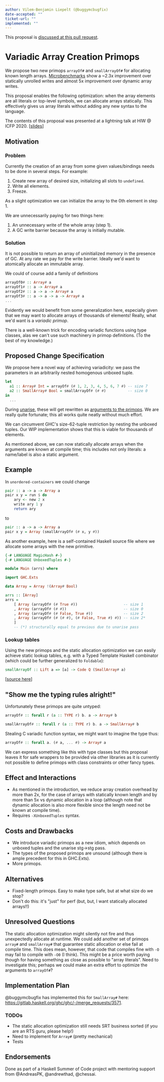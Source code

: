 ```yaml
---
author: Vilem-Benjamin Liepelt (@buggymcbugfix)
date-accepted: ""
ticket-url: ""
implemented: ""
---
```


This proposal is [discussed at this pull request](https://github.com/ghc-proposals/ghc-proposals/pull/361).

# Variadic Array Creation Primops

We propose two new primops `arrayOf#` and `smallArrayOf#` for allocating known length arrays. [Microbenchmarks](https://github.com/buggymcbugfix/not-not-a-blog/blob/master/blog/2020-08-17-array/post.md) show a ~2.3x improvement over statically unrolled writes and almost 5x improvement over dynamic array writes.

This proposal enables the following optimization: when the array elements are all literals or top-level symbols, we can allocate arrays statically. This effectively gives us array literals without adding any new syntax to the language.

The contents of this proposal was presented at a lightning talk at HIW @ ICFP 2020. [[slides](https://github.com/buggymcbugfix/not-not-a-blog/blob/master/talks/2020-08-28-hiw/soc.pdf)]

## Motivation

### Problem

Currently the creation of an array from some given values/bindings needs to be done in several steps. For example:

1. Create new array of desired size, initializing all slots to `undefined`.
2. Write all elements.
3. Freeze.

As a slight optimization we can initialize the array to the 0th element in step 1.

We are unnecessarily paying for two things here:

1. An unnecessary write of the whole array (step 1).
2. A GC write barrier because the array is initially mutable.

### Solution

It is not possible to return an array of uninitialized memory in the presence of GC. At any rate we pay for the write barrier. Ideally we'd want to atomically allocate an immutable array.

We could of course add a family of definitions

```hs
arrayOf0# :: Array# a
arrayOf1# :: a -> Array# a
arrayOf2# :: a -> a -> Array# a
arrayOf3# :: a -> a -> a -> Array# a
...
```

Evidently we would benefit from some generalization here, especially given that we may want to allocate arrays of thousands of elements! Really, what we'd want is a _variadic primop_.

There is a well-known trick for encoding variadic functions using type classes, alas we can't use such machinery in primop definitions. (To the best of my knowledge.)


## Proposed Change Specification

We propose here a novel way of achieving variadicity: we pass the parameters in an arbitrarily nested homogenous unboxed tuple.

```hs
let
  a1 :: Array# Int = arrayOf# (# 1, 2, 3, 4, 5, 6, 7 #) -- size 7
  a2 :: SmallArray# Bool = smallArrayOf# (# #)          -- size 0
in
  ...
```
During [unarise](https://gitlab.haskell.org/ghc/ghc/blob/master/compiler/GHC/Stg/Unarise.hs), these will get rewritten as [arguments to the primops](https://gitlab.haskell.org/ghc/ghc/-/blob/c1e54439be3d38a1f972ac772cca7eec5e1519a9/compiler/GHC/StgToCmm/Prim.hs#L157). We are really quite fortunate; this all works quite neatly without much effort.

We can circumvent GHC's size-62-tuple restriction by nesting the unboxed tuples. Our WIP implementation shows that this is viable for thousands of elements.

As mentioned above, we can now statically allocate arrays when the arguments are known at compile time; this includes not only literals: a name/label is also a static argument.

##  Example

In `unordered-containers` we could change

```hs
pair :: a -> a -> Array a
pair x y = run $ do
    ary <- new 2 x
    write ary 1 y
    return ary
```

to

```hs
pair :: a -> a -> Array a
pair x y = Array (smallArrayOf# (# x, y #))
```

As another example, here is a self-contained Haskell source file where we allocate some arrays with the new primitive.

```hs
{-# LANGUAGE MagicHash #-}
{-# LANGUAGE UnboxedTuples #-}

module Main (arrs) where

import GHC.Exts

data Array = Array !(Array# Bool)

arrs :: [Array]
arrs =
    [ Array (arrayOf# (# True #))                     -- size 1
    , Array (arrayOf# (# #))                          -- size 0
    , Array (arrayOf# (# False, True #))              -- size 2
    , Array (arrayOf# (# (# #), (# False, True #) #)) -- size 2*
    ]
    -- (*) structurally equal to previous due to unarise pass
```

### Lookup tables

Using the new primops and the static allocation optimization we can easily achieve static lookup tables, e.g. with a Typed Template Haskell combinator (which could be further generalized to `Foldable`):

```hs
smallArrayOf :: Lift a => [a] -> Code Q (SmallArray# a)
```

[[source here](https://github.com/buggymcbugfix/arrayOf-benchmark/blob/master/MkSmallArray.hs)]


## "Show me the typing rules alright!"

Unfortunately these primops are quite untyped:

```hs
arrayOf# :: forall r (a :: TYPE r) b. a -> Array# b
```
```hs
smallArrayOf# :: forall r (a :: TYPE r) b. a -> SmallArray# b
```

Stealing C variadic function syntax, we might want to imagine the type thus:

```hs
arrayOf# :: forall a. (# a, ... #) -> Array# a
```

We can express something like this with type classes but this proposal leaves it for safe wrappers to be provided via other libraries as it is currently not possible to define primops with class constraints or other fancy types.

## Effect and Interactions

- As mentioned in the introduction, we reduce array creation overhead by more than 2x, for the case of arrays with statically known length and by more than 5x vs dynamic allocation in a loop (although note that dynamic allocation is also more flexible since the length need not be known at compile time).
- Requires `-XUnboxedTuples` syntax.

## Costs and Drawbacks

- We introduce variadic primops as a new idiom, which depends on unboxed tuples and the unarise stg->stg pass.
- The types of the proposed primops are unsound (although there is ample precedent for this in GHC.Exts).
- More primops.

## Alternatives

- Fixed-length primops. Easy to make type safe, but at what size do we stop?
- Don't do this: it's "just" for perf (but, but, I want statically allocated arrays!!)

## Unresolved Questions

The static allocation optimization might silently not fire and thus unexpectedly allocate at runtime. We could add another set of primops `array#` and `smallArray#` that guarantee static allocation or else fail at compile time. This does mean, however, that code that compiles fine with `-O` may fail to compile with `-O0` (I think). This might be a price worth paying though for having something as close as possible to "array literals". Need to investigate this; perhaps we could make an extra effort to optimize the arguments to `arrayOf#`?

## Implementation Plan

@buggymcbugfix has implemented this for `SmallArray#` here: https://gitlab.haskell.org/ghc/ghc/-/merge_requests/3571.

### TODOs

- The static allocation optimization still needs SRT business sorted (if you are an RTS guru, please help!)
- Need to implement for `Array#` (pretty mechanical)
- Tests

## Endorsements

Done as part of a Haskell Summer of Code project with mentoring support from @AndreasPK, @andrewthad, @chessai.
